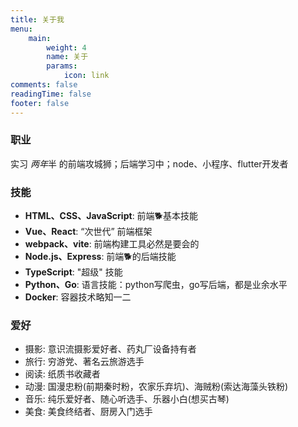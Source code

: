```yaml
---
title: 关于我
menu:
    main: 
        weight: 4
        name: 关于
        params:
            icon: link
comments: false
readingTime: false
footer: false
---
```



### 职业
    
实习 *两年*半 的前端攻城狮；后端学习中；node、小程序、flutter开发者

### 技能

* **HTML、CSS、JavaScript**: 前端🐕基本技能
* **Vue、React**: “次世代” 前端框架
* **webpack、vite**: 前端构建工具必然是要会的
* **Node.js、Express**: 前端🐕的后端技能
* **TypeScript**: "超级" 技能
* **Python、Go**: 语言技能：python写爬虫，go写后端，都是业余水平
* **Docker**: 容器技术略知一二

### 爱好
- 摄影: 意识流摄影爱好者、药丸厂设备持有者
- 旅行: 穷游党、著名云旅游选手
- 阅读: 纸质书收藏者
- 动漫: 国漫忠粉(前期秦时粉，农家乐弃坑)、海贼粉(索达海藻头铁粉)
- 音乐: 纯乐爱好者、随心听选手、乐器小白(想买古琴)
- 美食: 美食终结者、厨房入门选手